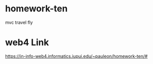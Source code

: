 # homework-ten
 mvc travel fly

# web4 Link
https://in-info-web4.informatics.iupui.edu/~pauleon/homework-ten/#